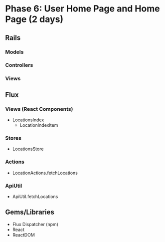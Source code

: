 # Phase 6: User Home Page and Home Page (2 days)

## Rails
### Models

### Controllers

### Views

## Flux
### Views (React Components)
* LocationsIndex
  - LocationIndexItem

### Stores
* LocationsStore

### Actions
* LocationActions.fetchLocations

### ApiUtil
* ApiUtil.fetchLocations

## Gems/Libraries
* Flux Dispatcher (npm)
* React
* ReactDOM
